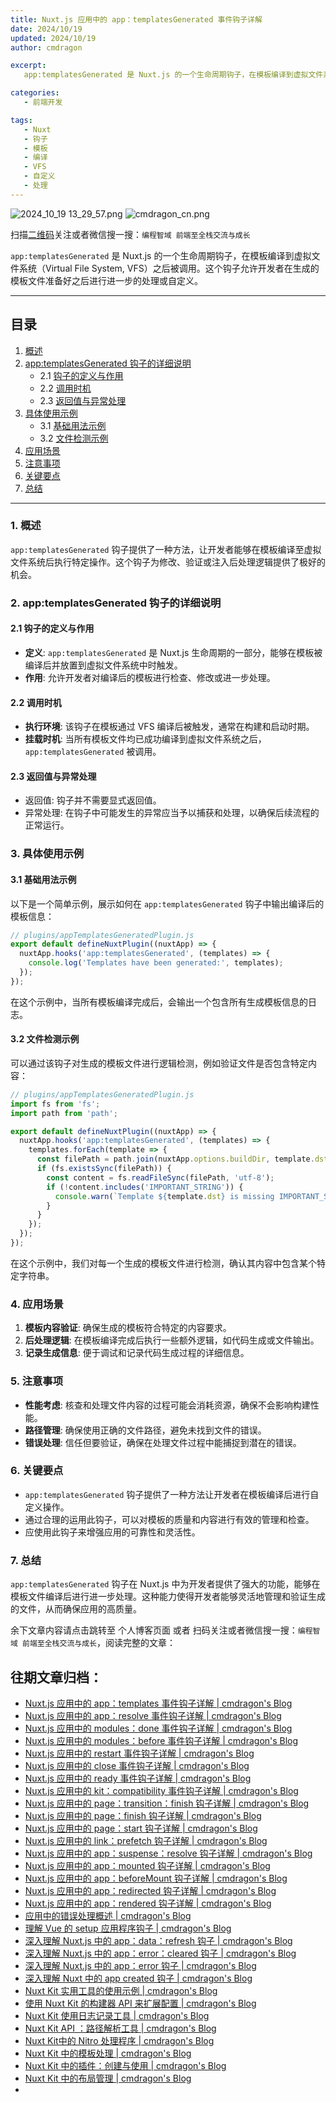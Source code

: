 ```yaml
---
title: Nuxt.js 应用中的 app：templatesGenerated 事件钩子详解
date: 2024/10/19
updated: 2024/10/19
author: cmdragon

excerpt:
   app:templatesGenerated 是 Nuxt.js 的一个生命周期钩子，在模板编译到虚拟文件系统（Virtual File System, VFS）之后被调用。这个钩子允许开发者在生成的模板文件准备好之后进行进一步的处理或自定义。

categories:
   - 前端开发

tags:
   - Nuxt
   - 钩子
   - 模板
   - 编译
   - VFS
   - 自定义
   - 处理
---
```


<img src="https://static.amd794.com/blog/images/2024_10_19 13_29_57.png@blog" title="2024_10_19 13_29_57.png" alt="2024_10_19 13_29_57.png"/>

<img src="https://api2.cmdragon.cn/upload/cmder/20250304_012821924.jpg" title="cmdragon_cn.png" alt="cmdragon_cn.png"/>


扫描[二维码](https://api2.cmdragon.cn/upload/cmder/20250304_012821924.jpg)关注或者微信搜一搜：`编程智域 前端至全栈交流与成长`



`app:templatesGenerated` 是 Nuxt.js 的一个生命周期钩子，在模板编译到虚拟文件系统（Virtual File System, VFS）之后被调用。这个钩子允许开发者在生成的模板文件准备好之后进行进一步的处理或自定义。

---

## 目录

1. [概述](#1-概述)
2. [app:templatesGenerated 钩子的详细说明](#2-apptemplatesgenerated-钩子的详细说明)
   - 2.1 [钩子的定义与作用](#21-钩子的定义与作用)
   - 2.2 [调用时机](#22-调用时机)
   - 2.3 [返回值与异常处理](#23-返回值与异常处理)
3. [具体使用示例](#3-具体使用示例)
   - 3.1 [基础用法示例](#31-基础用法示例)
   - 3.2 [文件检测示例](#32-文件检测示例)
4. [应用场景](#4-应用场景)
5. [注意事项](#5-注意事项)
6. [关键要点](#6-关键要点)
7. [总结](#7-总结)

---

### 1. 概述

`app:templatesGenerated` 钩子提供了一种方法，让开发者能够在模板编译至虚拟文件系统后执行特定操作。这个钩子为修改、验证或注入后处理逻辑提供了极好的机会。

### 2. app:templatesGenerated 钩子的详细说明

#### 2.1 钩子的定义与作用

- **定义**: `app:templatesGenerated` 是 Nuxt.js 生命周期的一部分，能够在模板被编译后并放置到虚拟文件系统中时触发。
- **作用**: 允许开发者对编译后的模板进行检查、修改或进一步处理。

#### 2.2 调用时机

- **执行环境**: 该钩子在模板通过 VFS 编译后被触发，通常在构建和启动时期。
- **挂载时机**: 当所有模板文件均已成功编译到虚拟文件系统之后，`app:templatesGenerated` 被调用。

#### 2.3 返回值与异常处理

- 返回值: 钩子并不需要显式返回值。
- 异常处理: 在钩子中可能发生的异常应当予以捕获和处理，以确保后续流程的正常运行。

### 3. 具体使用示例

#### 3.1 基础用法示例

以下是一个简单示例，展示如何在 `app:templatesGenerated` 钩子中输出编译后的模板信息：

```javascript
// plugins/appTemplatesGeneratedPlugin.js
export default defineNuxtPlugin((nuxtApp) => {
  nuxtApp.hooks('app:templatesGenerated', (templates) => {
    console.log('Templates have been generated:', templates);
  });
});
```

在这个示例中，当所有模板编译完成后，会输出一个包含所有生成模板信息的日志。

#### 3.2 文件检测示例

可以通过该钩子对生成的模板文件进行逻辑检测，例如验证文件是否包含特定内容：

```javascript
// plugins/appTemplatesGeneratedPlugin.js
import fs from 'fs';
import path from 'path';

export default defineNuxtPlugin((nuxtApp) => {
  nuxtApp.hooks('app:templatesGenerated', (templates) => {
    templates.forEach(template => {
      const filePath = path.join(nuxtApp.options.buildDir, template.dst);
      if (fs.existsSync(filePath)) {
        const content = fs.readFileSync(filePath, 'utf-8');
        if (!content.includes('IMPORTANT_STRING')) {
          console.warn(`Template ${template.dst} is missing IMPORTANT_STRING.`);
        }
      }
    });
  });
});
```

在这个示例中，我们对每一个生成的模板文件进行检测，确认其内容中包含某个特定字符串。

### 4. 应用场景

1. **模板内容验证**: 确保生成的模板符合特定的内容要求。
2. **后处理逻辑**: 在模板编译完成后执行一些额外逻辑，如代码生成或文件输出。
3. **记录生成信息**: 便于调试和记录代码生成过程的详细信息。

### 5. 注意事项

- **性能考虑**: 核查和处理文件内容的过程可能会消耗资源，确保不会影响构建性能。
- **路径管理**: 确保使用正确的文件路径，避免未找到文件的错误。
- **错误处理**: 信任但要验证，确保在处理文件过程中能捕捉到潜在的错误。

### 6. 关键要点

- `app:templatesGenerated` 钩子提供了一种方法让开发者在模板编译后进行自定义操作。
- 通过合理的运用此钩子，可以对模板的质量和内容进行有效的管理和检查。
- 应使用此钩子来增强应用的可靠性和灵活性。

### 7. 总结

`app:templatesGenerated` 钩子在 Nuxt.js 中为开发者提供了强大的功能，能够在模板文件编译后进行进一步处理。这种能力使得开发者能够灵活地管理和验证生成的文件，从而确保应用的高质量。

余下文章内容请点击跳转至 个人博客页面 或者 扫码关注或者微信搜一搜：`编程智域 前端至全栈交流与成长`，阅读完整的文章：

## 往期文章归档：

- [Nuxt.js 应用中的 app：templates 事件钩子详解 | cmdragon's Blog](https://blog.cmdragon.cn/posts/ace6c53275c4/)
- [Nuxt.js 应用中的 app：resolve 事件钩子详解 | cmdragon's Blog](https://blog.cmdragon.cn/posts/9ea12f07cc2a/)
- [Nuxt.js 应用中的 modules：done 事件钩子详解 | cmdragon's Blog](https://blog.cmdragon.cn/posts/397fbad66fab/)
- [Nuxt.js 应用中的 modules：before 事件钩子详解 | cmdragon's Blog](https://blog.cmdragon.cn/posts/5b5669bca701/)
- [Nuxt.js 应用中的 restart 事件钩子详解 | cmdragon's Blog](https://blog.cmdragon.cn/posts/25888bf37a0f/)
- [Nuxt.js 应用中的 close 事件钩子详解 | cmdragon's Blog](https://blog.cmdragon.cn/posts/ec1665a791a5/)
- [Nuxt.js 应用中的 ready 事件钩子详解 | cmdragon's Blog](https://blog.cmdragon.cn/posts/37d771762c8f/)
- [Nuxt.js 应用中的 kit：compatibility 事件钩子详解 | cmdragon's Blog](https://blog.cmdragon.cn/posts/52224e8e71ec/)
- [Nuxt.js 应用中的 page：transition：finish 钩子详解 | cmdragon's Blog](https://blog.cmdragon.cn/posts/80acaed2b809/)
- [Nuxt.js 应用中的 page：finish 钩子详解 | cmdragon's Blog](https://blog.cmdragon.cn/posts/2e422732f13a/)
- [Nuxt.js 应用中的 page：start 钩子详解 | cmdragon's Blog](https://blog.cmdragon.cn/posts/9876204f1a7b/)
- [Nuxt.js 应用中的 link：prefetch 钩子详解 | cmdragon's Blog](https://blog.cmdragon.cn/posts/3821d8f8b93e/)
- [Nuxt.js 应用中的 app：suspense：resolve 钩子详解 | cmdragon's Blog](https://blog.cmdragon.cn/posts/aca9f9d7692b/)
- [Nuxt.js 应用中的 app：mounted 钩子详解 | cmdragon's Blog](https://blog.cmdragon.cn/posts/a07f12bddf8c/)
- [Nuxt.js 应用中的 app：beforeMount 钩子详解 | cmdragon's Blog](https://blog.cmdragon.cn/posts/bbdca1e3d9a5/)
- [Nuxt.js 应用中的 app：redirected 钩子详解 | cmdragon's Blog](https://blog.cmdragon.cn/posts/c83b294c7a07/)
- [Nuxt.js 应用中的 app：rendered 钩子详解 | cmdragon's Blog](https://blog.cmdragon.cn/posts/26479872ffdc/)
- [应用中的错误处理概述 | cmdragon's Blog](https://blog.cmdragon.cn/posts/5c9b317a962a/)
- [理解 Vue 的 setup 应用程序钩子 | cmdragon's Blog](https://blog.cmdragon.cn/posts/405db1302a23/)
- [深入理解 Nuxt.js 中的 app：data：refresh 钩子 | cmdragon's Blog](https://blog.cmdragon.cn/posts/6f0c4f34bc45/)
- [深入理解 Nuxt.js 中的 app：error：cleared 钩子 | cmdragon's Blog](https://blog.cmdragon.cn/posts/732d62232fb8/)
- [深入理解 Nuxt.js 中的 app：error 钩子 | cmdragon's Blog](https://blog.cmdragon.cn/posts/cb83a085e7a4/)
- [深入理解 Nuxt 中的 app created 钩子 | cmdragon's Blog](https://blog.cmdragon.cn/posts/188ad06ef45a/)
- [Nuxt Kit 实用工具的使用示例 | cmdragon's Blog](https://blog.cmdragon.cn/posts/a66da411afd2/)
- [使用 Nuxt Kit 的构建器 API 来扩展配置 | cmdragon's Blog](https://blog.cmdragon.cn/posts/f6e87c3cf111/)
- [Nuxt Kit 使用日志记录工具 | cmdragon's Blog](https://blog.cmdragon.cn/posts/37ad5a680e7d/)
- [Nuxt Kit API ：路径解析工具 | cmdragon's Blog](https://blog.cmdragon.cn/posts/441492dbf6ae/)
- [Nuxt Kit中的 Nitro 处理程序 | cmdragon's Blog](https://blog.cmdragon.cn/posts/2bd1fe409aca/)
- [Nuxt Kit 中的模板处理 | cmdragon's Blog](https://blog.cmdragon.cn/posts/4cf144d7b562/)
- [Nuxt Kit 中的插件：创建与使用 | cmdragon's Blog](https://blog.cmdragon.cn/posts/080baafc9cf0/)
- [Nuxt Kit 中的布局管理 | cmdragon's Blog](https://blog.cmdragon.cn/posts/1c99e3fc4fb0/)
-

